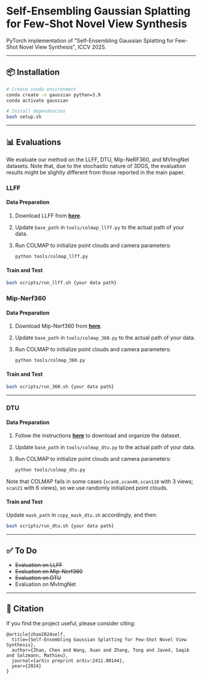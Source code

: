 # Self-Ensembling Gaussian Splatting for Few-Shot Novel View Synthesis
PyTorch implementation of "Self-Ensembling Gaussian Splatting for Few-Shot Novel View Synthesis", ICCV 2025.

---

## 📦 Installation

```bash
# Create conda environment
conda create -n gaussian python=3.9
conda activate gaussian

# Install dependencies
bash setup.sh
```

---


## 📊 Evaluations

We evaluate our method on the LLFF, DTU, Mip-NeRF360, and MVImgNet datasets. Note that, due to the stochastic nature of 3DGS, the evaluation results might be slightly different from those reported in the main paper.

### LLFF

#### Data Preparation

1. Download LLFF from **[here](https://drive.google.com/file/d/1kJZuSA188AHSqEk7SOOJjNe3qQt0GUeS/view?usp=sharing)**.

2. Update `base_path` in `tools/colmap_llff.py` to the actual path of your data.

3. Run COLMAP to initialize point clouds and camera parameters:

    ```bash
    python tools/colmap_llff.py
    ```

#### Train and Test

```bash
bash scripts/run_llff.sh {your data path}
```

### Mip-Nerf360

#### Data Preparation

1. Download Mip-Nerf360 from **[here](http://storage.googleapis.com/gresearch/refraw360/360_v2.zip)**.

2. Update `base_path` in `tools/colmap_360.py` to the actual path of your data.

3. Run COLMAP to initialize point clouds and camera parameters:

    ```bash
    python tools/colmap_360.py
    ```

#### Train and Test

```bash
bash scripts/run_360.sh {your data path}
```
---

### DTU

#### Data Preparation

1. Follow the instructions **[here](https://github.com/jiaw-z/CoR-GS)** to download and organize the dataset.

2. Update `base_path` in `tools/colmap_dtu.py` to the actual path of your data.

3. Run COLMAP to initialize point clouds and camera parameters:

    ```bash
    python tools/colmap_dtu.py
    ```

Note that COLMAP fails in some cases (`scan8,scan40,scan110` with 3 views; `scan21` with 6 views), so we use randomly initialized point clouds.

#### Train and Test

Update `mask_path` in `copy_mask_dtu.sh` accordingly, and then:

```bash
bash scripts/run_dtu.sh {your data path}
```
---


## ✅ To Do

- ~~Evaluation on LLFF~~
- ~~Evaluation on Mip-Nerf360~~
- ~~Evaluation on DTU~~
- Evaluation on MvImgNet

---

## 📄 Citation

If you find the project useful, please consider citing:

```
@article{zhao2024self,
  title={Self-Ensembling Gaussian Splatting for Few-Shot Novel View Synthesis},
  author={Zhao, Chen and Wang, Xuan and Zhang, Tong and Javed, Saqib and Salzmann, Mathieu},
  journal={arXiv preprint arXiv:2411.00144},
  year={2024}
}
```
